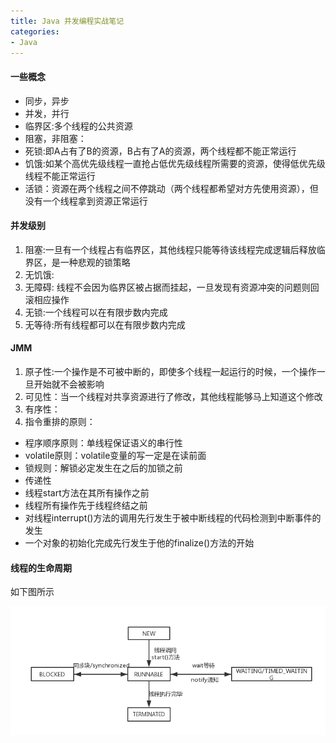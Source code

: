 ```yaml
---
title: Java 并发编程实战笔记
categories: 
- Java
---
```


#### 一些概念

* 同步，异步
* 并发，并行
* 临界区:多个线程的公共资源
* 阻塞，非阻塞：
* 死锁:即A占有了B的资源，B占有了A的资源，两个线程都不能正常运行
* 饥饿:如某个高优先级线程一直抢占低优先级线程所需要的资源，使得低优先级线程不能正常运行
* 活锁：资源在两个线程之间不停跳动（两个线程都希望对方先使用资源），但没有一个线程拿到资源正常运行

#### 并发级别

1. 阻塞:一旦有一个线程占有临界区，其他线程只能等待该线程完成逻辑后释放临界区，是一种悲观的锁策略
2. 无饥饿:
3. 无障碍: 线程不会因为临界区被占据而挂起，一旦发现有资源冲突的问题则回滚相应操作
4. 无锁:一个线程可以在有限步数内完成
5. 无等待:所有线程都可以在有限步数内完成

#### JMM

1. 原子性:一个操作是不可被中断的，即使多个线程一起运行的时候，一个操作一旦开始就不会被影响
2. 可见性：当一个线程对共享资源进行了修改，其他线程能够马上知道这个修改
3. 有序性：
4. 指令重排的原则：

- 程序顺序原则：单线程保证语义的串行性
- volatile原则：volatile变量的写一定是在读前面
- 锁规则：解锁必定发生在之后的加锁之前
- 传递性
- 线程start方法在其所有操作之前
- 线程所有操作先于线程终结之前
- 对线程interrupt()方法的调用先行发生于被中断线程的代码检测到中断事件的发生
- 一个对象的初始化完成先行发生于他的finalize()方法的开始

#### 线程的生命周期

如下图所示

![线程生命周期](/images/线程生命周期.png)